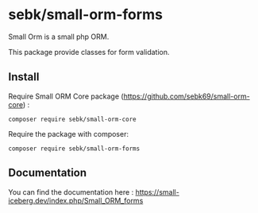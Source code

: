 # sebk/small-orm-forms
Small Orm is a small php ORM.

This package provide classes for form validation.

## Install

Require Small ORM Core package (https://github.com/sebk69/small-orm-core) :
```
composer require sebk/small-orm-core
```

Require the package with composer:
```
composer require sebk/small-orm-forms
```

## Documentation

You can find the documentation here : https://small-iceberg.dev/index.php/Small_ORM_forms